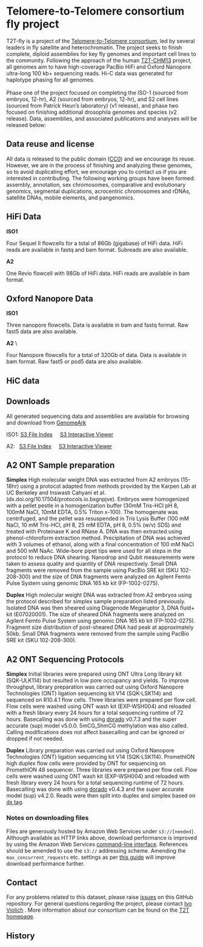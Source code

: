 


# **Telomere-to-Telomere consortium fly project**

T2T-fly is a project of the [Telomere-to-Telomere consortium](https://sites.google.com/ucsc.edu/t2tworkinggroup/), led by several leaders in fly satellite and heterochromatin.  The project seeks to finish complete, diploid assemblies for key fly genomes and important cell lines to the community. Following the approach of the human [T2T-CHM13](https://github.com/marbl/CHM13) project, all genomes aim to have high-coverage PacBio HiFi and Oxford Nanopore ultra-long 100 kb+ sequencing reads. Hi-C data was generated for haplotype phasing for all genomes.  \
 \
Phase one of the project focused on completing the ISO-1 (sourced from embryos, 12-hr), A2  (sourced from embryos, 12-hr), and S2 cell lines (sourced from Patrick Heun’s laboratory) (v1 release), and phase two focused on finishing additional drosophila genomes and species (v2 release). Data, assemblies, and associated publications and analyses will be released below:


## **Data reuse and license**

All data is released to the public domain ([CC0](https://creativecommons.org/publicdomain/zero/1.0/)) and we encourage its reuse. However, we are in the process of finishing and analyzing these genomes, so to avoid duplicating effort, we encourage you to contact us if you are interested in contributing. The following working groups have been formed: assembly, annotation, sex chromosomes, comparative and evolutionary genomics, segmental duplications, acrocentric chromosomes and rDNAs, satellite DNAs, mobile elements, and pangenomics.


## HiFi Data 


**ISO1**

Four Sequel II flowcells for a total of 86Gb (gigabase) of HiFi data.  HiFi reads are available in fastq and bam format.  Subreads are also available. 

**A2**

One Revio flowcell with 98Gb of HiFi data.  HiFi reads are available in bam format.

## Oxford Nanopore Data

**ISO1**

Three nanopore flowcells.  Data is available in bam and fastq format.  Raw fast5 data are also available.

**A2**  \

Four Nanopore flowcells for a total of 320Gb of data.  Data is available in bam format.  Raw fast5 or pod5 data are also available.


## HiC data 



## **Downloads**

All generated sequencing data and assemblies are available for browsing and download from [GenomeArk](https://www.genomeark.org/)


ISO1: [S3 File Index](https://genomeark.s3.amazonaws.com/index.html?prefix=species/Drosophila_melanogaster/idDroMela1/) &nbsp; &nbsp; [S3 Interactive Viewer](https://42basepairs.com/browse/s3/genomeark/species/Drosophila_melanogaster/idDroMela1) 

A2: &nbsp; [S3 File Index](https://genomeark.s3.amazonaws.com/index.html?prefix=species/Drosophila_melanogaster/idDroMela2/) &nbsp; &nbsp; [S3 Interactive Viewer](https://42basepairs.com/browse/s3/genomeark/species/Drosophila_melanogaster/idDroMela2) 



## **A2 ONT Sample preparation**

**Simplex** High molecular weight DNA was extracted from A2 embryos (15-18hr) using a protocol adapted from methods provided by the Karpen Lab at UC Berkeley and Inswasti Cahyani et al. (dx.doi.org/10.17504/protocols.io.bxgnpjve). Embryos were homogenized with a pellet pestle in a homogenization buffer (30mM Tris-HCl pH 8, 100mM NaCl, 10mM EDTA, 0.5% Triton x-100). The homogenate was centrifuged, and the pellet was resuspended in Tris Lysis Buffer (100 mM NaCl, 10 mM Tris-HCl, pH 8, 25 mM EDTA, pH 8, 0.5% (w/v) SDS) and treated with Proteinase K and RNase A. DNA was then extracted using phenol-chloroform extraction method. Precipitation of DNA was achieved with 3 volumes of ethanol, along with a final concentration of 100 mM NaCl and 500 mM NaAc. Wide-bore pipet tips were used for all steps in the protocol to reduce DNA shearing. Nanodrop and Qubit measurements were taken to assess quality and quantity of DNA respectively. Small DNA fragments were removed from the sample using PacBio SRE kit (SKU 102-208-300) and the size of DNA fragments were analyzed on Agilent Femto Pulse System using genomic DNA 165 kb kit (FP-1002-0275).

**Duplex** High molecular weight DNA was extracted from A2 embryos using the protocol described for simplex sample preparation listed previously. Isolated DNA was then sheared using Diagenode Megaruptor 3, DNA fluid+ kit (E07020001). The size of sheared DNA fragments were analyzed on Agilent Femto Pulse System using genomic DNA 165 kb kit (FP-1002-0275). Fragment size distribution of post-sheared DNA had peak at approximately 50kb. Small DNA fragments were removed from the sample using PacBio SRE kit (SKU 102-208-300). 

## **A2 ONT Sequencing Protocols**

**Simplex** Initial libraries were prepared using ONT Ultra Long library kit (SQK-ULK114) but resulted in low pore occupancy and yields. To improve throughput, library preparation was carried out using Oxford Nanopore Technologies (ONT) ligation sequencing kit V14 (SQK-LSK114) and sequenced on R10.4.1 flow cells. Three libraries were prepared per flow cell. Flow cells were washed using ONT wash kit (EXP-WSH004) and reloaded with a fresh library every 24 hours for a total sequencing runtime of 72 hours. Basecalling was done with using [dorado](https://github.com/nanoporetech/dorado) v0.7.3 and the super accurate (sup) model v5.0.0.  5mCG_5hmCG methylation was also called.  Calling modifications does not affect basecalling and can be ignored or dropped if not needed.  

**Duplex** Library preparation was carried out using Oxford Nanopore Technologies (ONT) ligation sequencing kit V14 (SQK-LSK114). PromethION high duplex flow cells were provided by ONT for sequencing on PromethION 48 sequencer. Three libraries were prepared per flow cell. Flow cells were washed using ONT wash kit (EXP-WSH004) and reloaded with fresh library every 24 hours for a total sequencing runtime of 72 hours. Basecalling was done with using [dorado](https://github.com/nanoporetech/dorado) v0.4.3 and the super accurate model (sup) v4.2.0.  Reads were then split into duplex and simplex based on [dx tag](https://github.com/nanoporetech/dorado?tab=readme-ov-file#duplex).  


### **Notes on downloading files**

Files are generously hosted by Amazon Web Services under `s3://[needed]`. Although available as HTTP links above, download performance is improved by using the Amazon Web Services [command-line interface](https://aws.amazon.com/cli/). References should be amended to use the `s3://` addressing scheme. Amending the `max_concurrent_requests` etc. settings as per [this guide](https://docs.aws.amazon.com/cli/latest/topic/s3-config.html) will improve download performance further.


## **Contact**

For any problems related to this dataset, please raise [issues](https://github.com/ucsc-seqtech/t2t-fly/issues) on this GitHub repository. For general questions regarding the project, please contact [Ivo Violich](iviolich@ucsc.edu) . More information about our consortium can be found on the [T2T homepage](https://sites.google.com/ucsc.edu/t2tworkinggroup/).


## **History**




